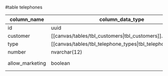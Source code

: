 #table telephones

| column_name | column_data_type | index |
| ---- | ---- | ---- |
| id | uuid | PK NN AI |
| customer | [[canvas/tables/tbl_customers\|tbl_customers]].id | FK NN |
| type | [[canvas/tables/tbl_telephone_types\|tbl_telephone_type]].id | FK NN |
| number | nvarchar(12) | NN |
| allow_marketing | boolean | NN default=true |
